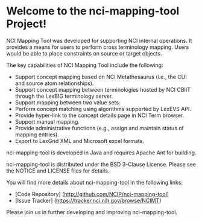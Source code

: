 Welcome to the nci-mapping-tool Project!
==============================

NCI Mapping Tool was developed for supporting NCI internal operations. It provides a means for users to 
perform cross terminology mapping. Users would be able to place constraints on source or target objects. 

The key capabilities of NCI Mapping Tool include the following:
* Support concept mapping based on NCI Metathesaurus (i.e., the CUI and source atom relationships).
*	Support concept mapping between terminologies hosted by NCI CBIIT through the LexBIG terminology server.
*	Support mapping between two value sets.
*	Perform concept matching using algorithms supported by LexEVS API.
*	Provide hyper-link to the concept details page in NCI Term browser.
*	Support manual mapping.
*	Provide administrative functions (e.g., assign and maintain status of mapping entries).
*	Export to LexGrid XML and Microsoft excel formats.


nci-mapping-tool is developed in Java and requires Apache Ant for building.

nci-mapping-tool is distributed under the BSD 3-Clause License.
Please see the NOTICE and LICENSE files for details.

You will find more details about nci-mapping-tool in the following links:

 * [Code Repository] (http://github.com/NCIP/nci-mapping-tool)
 * [Issue Tracker] (https://tracker.nci.nih.gov/browse/NCIMT)

 
Please join us in further developing and improving nci-mapping-tool.
